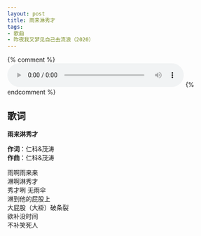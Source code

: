 ```yaml
---
layout: post
title: 雨来淋秀才
tags:
- 歌曲
- 昨夜我又梦见自己去流浪（2020）
---
```


{% comment %}
<audio controls loop style="width:80%;" src="https://onedrive.gimhoy.com/1drv/aHR0cHM6Ly8xZHJ2Lm1zL3UvcyFBbXVjeFU4NF9vc3NraV9ySFlMU0R0Z2RSYzJk.mp3">
您的浏览器不支持 audio 标签。
</audio>
{% endcomment %}

## 歌词

**雨来淋秀才**

**作词**：仁科&茂涛  
**作曲**：仁科&茂涛  

雨啊雨来来  
淋啊淋秀才  
秀才咧 无雨伞  
淋到他的屁股上  
大屁股（大褂）破条裂  
欲补没时间  
不补笑死人